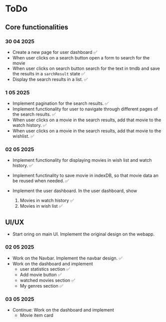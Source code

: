 # ToDo

## Core functionalities

### 30 04 2025

- Create a new page for user dashboard ✅
- When user clicks on a search button open a form to search for the movie
- When user clicks on search button search for the text in tmdb and save the results in a `sarchResult` state ✅
- Display the search results in a list. ✅

### 1 05 2025

- Implement pagination for the search results. ✅
- Implement functionality for user to navigate through different pages of the search results. ✅
- When user clicks on a movie in the search results, add that movie to the watch history. ✅
- When user clicks on a movie in the search results, add that movie to the wishlist. ✅

### 02 05 2025

- Implement functionality for displaying movies in wish list and watch history. ✅

- Implement functinality to save movie in indexDB, so that movie data an be reused when needed. ✅
- Implement the user dashboard. In the user dashboard, show
  1. Movies in watch history ✅
  2. Movies in wish list ✅

## UI/UX

- Start oring on main UI. Implement the original design on the webapp.

### 02 05 2025

- Work on the Navbar. Implement the navbar design. ✅
- Work on the dashboard and implement
  - user statistics section ✅
  - Add movie button ✅
  - watched movies section ✅
  - My genres section ✅

### 03 05 2025

- Continue: Work on the dashboard and implement
  - Movie item card

